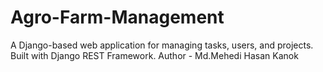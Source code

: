 # Agro-Farm-Management
A Django-based web application for managing tasks, users, and projects. Built with Django REST Framework.
Author - Md.Mehedi Hasan Kanok
